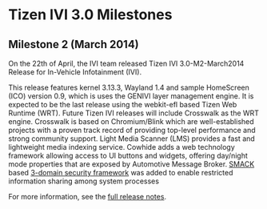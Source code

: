 # Tizen IVI 3.0 Milestones

## Milestone 2 (March 2014)

On the 22th of April, the IVI team released Tizen IVI 3.0-M2-March2014 Release for In-Vehicle Infotainment (IVI).

This release features kernel 3.13.3, Wayland 1.4 and sample HomeScreen (ICO) version 0.9, which is uses the GENIVI layer management engine. It is expected to be the last release using the webkit-efl based Tizen Web Runtime (WRT). Future Tizen IVI releases will include Crosswalk as the WRT engine. Crosswalk is based on Chromium/Blink which are well-established projects with a proven track record of providing top-level performance and strong community support. Light Media Scanner (LMS) provides a fast and lightweight media indexing service. Cowhide adds a web technology framework allowing access to UI buttons and widgets, offering day/night mode properties that are exposed by Automotive Message Broker. [SMACK](http://schaufler-ca.com/description_from_the_linux_source_tree) based [3-domain security framework](https://wiki.tizen.org/wiki/Security:SmackThreeDomainModel) was added to enable restricted information sharing among system processes

For more information, see the [full release notes](https://wiki.tizen.org/wiki/IVI/Tizen-IVI_3.0-M2-March2014).
